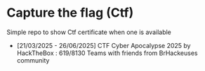# Capture the flag (Ctf)

Simple repo to show Ctf certificate when one is available

- [21/03/2025 - 26/06/2025] CTF Cyber Apocalypse 2025 by HackTheBox : 619/8130 Teams with friends from BrHackeuses community 